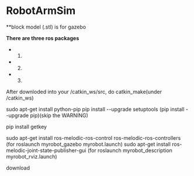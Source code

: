 # RobotArmSim

**block model (.stl) is for gazebo

**There are three ros packages**
  * 1.
  * 2.
  * 3.
  After downloded into your /catkin_ws/src, do catkin_make(under /catkin_ws)
  
  
  sudo apt-get install python-pip
  pip install --upgrade setuptools
  (pip install --upgrade pip)(skip the WARNING)
  
  pip install getkey
  
  sudo apt-get install ros-melodic-ros-control ros-melodic-ros-controllers
  (for roslaunch myrobot_gazebo myrobot.launch)
  sudo apt-get install ros-melodic-joint-state-publisher-gui
  (for roslaunch myrobot_description myrobot_rviz.launch)
  
  download 
